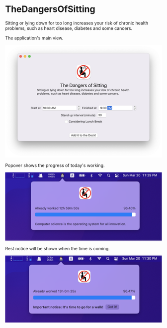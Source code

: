 # TheDangersOfSitting

Sitting or lying down for too long increases your risk of chronic health problems, such as heart disease, diabetes and some cancers.



The application's main view.

![Preview](./Resources/screen_shot_1.png)

Popover shows the progress of today's working.

![Preview](./Resources/screen_shot_2.png)

Rest notice will be  shown when the time is coming.

![Preview](./Resources/screen_shot_3.png)
